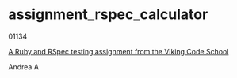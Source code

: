 # assignment_rspec_calculator

01134

[A Ruby and RSpec testing assignment from the Viking Code School](http://www.vikingcodeschool.com)

Andrea A